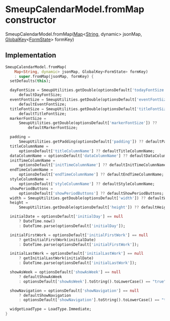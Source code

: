 


# SmeupCalendarModel.fromMap constructor







SmeupCalendarModel.fromMap([Map](https://api.flutter.dev/flutter/dart-core/Map-class.html)&lt;[String](https://api.flutter.dev/flutter/dart-core/String-class.html), dynamic> jsonMap, [GlobalKey](https://api.flutter.dev/flutter/widgets/GlobalKey-class.html)&lt;[FormState](https://api.flutter.dev/flutter/widgets/FormState-class.html)> formKey)





## Implementation

```dart
SmeupCalendarModel.fromMap(
    Map<String, dynamic> jsonMap, GlobalKey<FormState> formKey)
    : super.fromMap(jsonMap, formKey) {
  setDefaults(this);

  dayFontSize = SmeupUtilities.getDouble(optionsDefault['todayFontSize']) ??
      defaultDayFontSize;
  eventFontSize = SmeupUtilities.getDouble(optionsDefault['eventFontSize']) ??
      defaultEventFontSize;
  titleFontSize = SmeupUtilities.getDouble(optionsDefault['titleFontSize']) ??
      defaultTitleFontSize;
  markerFontSize =
      SmeupUtilities.getDouble(optionsDefault['markerFontSize']) ??
          defaultMarkerFontSize;

  padding =
      SmeupUtilities.getPadding(optionsDefault['padding']) ?? defaultPadding;
  titleColumnName =
      optionsDefault['titleColumnName'] ?? defaultTitleColumnName;
  dataColumnName = optionsDefault['dataColumnName'] ?? defaultDataColumnName;
  initTimeColumnName =
      optionsDefault['initTimeColumnName'] ?? defaultInitTimeColumnName;
  endTimeColumnName =
      optionsDefault['endTimeColumnName'] ?? defaultEndTimeColumnName;
  styleColumnName =
      optionsDefault['styleColumnName'] ?? defaultStyleColumnName;
  showPeriodButtons =
      optionsDefault['showPeriodButtons'] ?? defaultShowPeriodButtons;
  width = SmeupUtilities.getDouble(optionsDefault['width']) ?? defaultWidth;
  height =
      SmeupUtilities.getDouble(optionsDefault['height']) ?? defaultHeight;

  initialDate = optionsDefault['initialDay'] == null
      ? DateTime.now()
      : DateTime.parse(optionsDefault['initialDay']);

  initialFirstWork = optionsDefault['initialFirstWork'] == null
      ? getInitialFirstWork(initialDate)
      : DateTime.parse(optionsDefault['initialFirstWork']);

  initialLastWork = optionsDefault['initialLastWork'] == null
      ? getInitialLastWork(initialDate)
      : DateTime.parse(optionsDefault['initialLastWork']);

  showAsWeek = optionsDefault['showAsWeek'] == null
      ? defaultShowAsWeek
      : optionsDefault['showAsWeek'].toString().toLowerCase() == "true";

  showNavigation = optionsDefault['showNavigation'] == null
      ? defaultShowNavigation
      : optionsDefault['showNavigation'].toString().toLowerCase() == "true";

  widgetLoadType = LoadType.Immediate;
}
```







